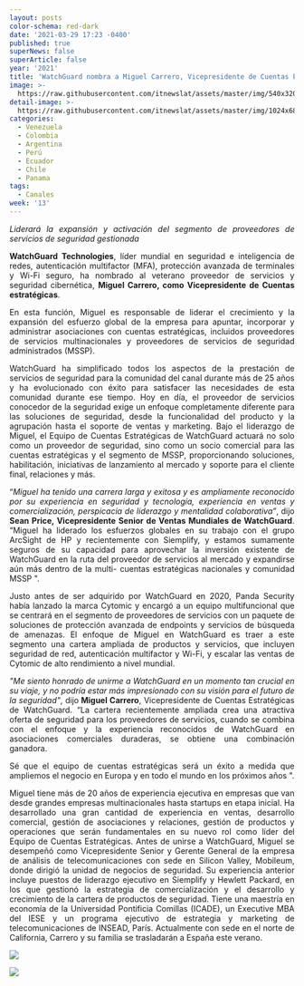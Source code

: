 ```yaml
---
layout: posts
color-schema: red-dark
date: '2021-03-29 17:23 -0400'
published: true
superNews: false
superArticle: false
year: '2021'
title: 'WatchGuard nombra a Miguel Carrero, Vicepresidente de Cuentas Estratégicas'
image: >-
  https://raw.githubusercontent.com/itnewslat/assets/master/img/540x320/Miguel-Carrero-p.jpg
detail-image: >-
  https://raw.githubusercontent.com/itnewslat/assets/master/img/1024x680/Miguel-Carrero-g.jpg
categories:
  - Venezuela
  - Colombia
  - Argentina
  - Perú
  - Ecuador
  - Chile
  - Panama
tags:
  - Canales
week: '13'
---
```

<p style="text-align: justify;"><em>Liderará la expansión y activación del segmento de proveedores de servicios de seguridad gestionada</em></p>
<p style="text-align: justify;"><strong>WatchGuard Technologies</strong>, líder mundial en seguridad e inteligencia de redes, autenticación multifactor (MFA), protección avanzada de terminales y Wi-Fi seguro, ha nombrado al veterano proveedor de servicios y seguridad cibernética, <strong>Miguel Carrero, como Vicepresidente de Cuentas estratégicas</strong>.</p>
<p style="text-align: justify;">En esta función, Miguel es responsable de liderar el crecimiento y la expansión del esfuerzo global de la empresa para apuntar, incorporar y administrar asociaciones con cuentas estratégicas, incluidos proveedores de servicios multinacionales y proveedores de servicios de seguridad administrados (MSSP).</p>
<p style="text-align: justify;">WatchGuard ha simplificado todos los aspectos de la prestación de servicios de seguridad para la comunidad del canal durante más de 25 años y ha evolucionado con éxito para satisfacer las necesidades de esta comunidad durante ese tiempo. Hoy en día, el proveedor de servicios conocedor de la seguridad exige un enfoque completamente diferente para las soluciones de seguridad, desde la funcionalidad del producto y la agrupación hasta el soporte de ventas y marketing. Bajo el liderazgo de Miguel, el Equipo de Cuentas Estratégicas de WatchGuard actuará no solo como un proveedor de seguridad, sino como un socio comercial para las cuentas estratégicas y el segmento de MSSP, proporcionando soluciones, habilitación, iniciativas de lanzamiento al mercado y soporte para el cliente final, relaciones y más.</p>
<p style="text-align: justify;">“<em>Miguel ha tenido una carrera larga y exitosa y es ampliamente reconocido por su experiencia en seguridad y tecnología, experiencia en ventas y comercialización, perspicacia de liderazgo y mentalidad colaborativa”</em>, dijo <strong>Sean Price, Vicepresidente Senior de Ventas Mundiales de WatchGuard</strong>. “Miguel ha liderado los esfuerzos globales en su trabajo con el grupo ArcSight de HP y recientemente con Siemplify, y estamos sumamente seguros de su capacidad para aprovechar la inversión existente de WatchGuard en la ruta del proveedor de servicios al mercado y expandirse aún más dentro de la multi- cuentas estratégicas nacionales y comunidad MSSP ".</p>
<p style="text-align: justify;">Justo antes de ser adquirido por WatchGuard en 2020, Panda Security había lanzado la marca Cytomic y encargó a un equipo multifuncional que se centrará en el segmento de proveedores de servicios con un paquete de soluciones de protección avanzada de endpoints y servicios de búsqueda de amenazas. El enfoque de Miguel en WatchGuard es traer a este segmento una cartera ampliada de productos y servicios, que incluyen seguridad de red, autenticación multifactor y Wi-Fi, y escalar las ventas de Cytomic de alto rendimiento a nivel mundial.</p>
<p style="text-align: justify;"><em>"Me siento honrado de unirme a WatchGuard en un momento tan crucial en su viaje, y no podría estar más impresionado con su visión para el futuro de la seguridad"</em>, dijo<strong> Miguel Carrero</strong>, Vicepresidente de Cuentas Estratégicas de WatchGuard. “La cartera recientemente ampliada crea una atractiva oferta de seguridad para los proveedores de servicios, cuando se combina con el enfoque y la experiencia reconocidos de WatchGuard en asociaciones comerciales duraderas, se obtiene una combinación ganadora.</p>
<p style="text-align: justify;">Sé que el equipo de cuentas estratégicas será un éxito a medida que ampliemos el negocio en Europa y en todo el mundo en los próximos años ".</p>
<p style="text-align: justify;">Miguel tiene más de 20 años de experiencia ejecutiva en empresas que van desde grandes empresas multinacionales hasta startups en etapa inicial. Ha desarrollado una gran cantidad de experiencia en ventas, desarrollo comercial, gestión de asociaciones y relaciones, gestión de productos y operaciones que serán fundamentales en su nuevo rol como líder del Equipo de Cuentas Estratégicas. Antes de unirse a WatchGuard, Miguel se desempeñó como Vicepresidente Senior y Gerente General de la empresa de análisis de telecomunicaciones con sede en Silicon Valley, Mobileum, donde dirigió la unidad de negocios de seguridad. Su experiencia anterior incluye puestos de liderazgo ejecutivo en Siemplify y Hewlett Packard, en los que gestionó la estrategia de comercialización y el desarrollo y crecimiento de la cartera de productos de seguridad. Tiene una maestría en economía de la Universidad Pontificia Comillas (ICADE), un Executive MBA del IESE y un programa ejecutivo de estrategia y marketing de telecomunicaciones de INSEAD, París. Actualmente con sede en el norte de California, Carrero y su familia se trasladarán a España este verano.</p>

![]({https://raw.githubusercontent.com/itnewslat/assets/master/img/540x320/Miguel-Carrero-p.jpg)


<img src="https://tracker.metricool.com/c3po.jpg?hash=56f88a41e39ab42c063cc51676587a04"/>